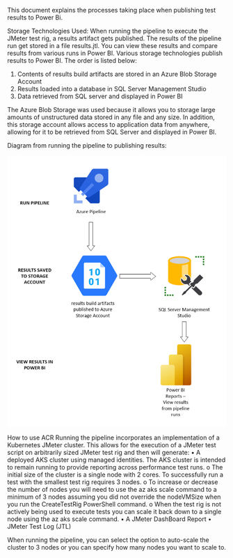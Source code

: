 This document explains the processes taking place when publishing test results to Power Bi.

Storage Technologies Used:
When running the pipeline to execute the JMeter test rig, a results artifact gets published. The results of the pipeline run get stored in a file results.jtl. You can view these results and compare results from various runs in Power BI. 
Various storage technologies publish results to Power BI. The order is listed below:  
1.	Contents of results build artifacts are stored in an Azure Blob Storage Account
2.	Results loaded into a database in SQL Server Management Studio
3.	Data retrieved from SQL server and displayed in Power BI
 
The Azure Blob Storage was used because it allows you to storage large amounts of unstructured data stored in any file and any size. In addition, this storage account allows access to application data from anywhere, allowing for it to be retrieved from SQL Server and displayed in Power BI. 

Diagram from running the pipeline to publishing results:

![](storage_technologies.png)

How to use ACR
Running the pipeline incorporates an implementation of a Kubernetes JMeter cluster. This allows for the execution of a JMeter test script on arbitrarily sized JMeter test rig and then will generate:
•	A deployed AKS cluster using managed identities. The AKS cluster is intended to remain running to provide reporting across performance test runs.
o	The initial size of the cluster is a single node with 2 cores. To successfully run a test with the smallest test rig requires 3 nodes.
o	To increase or decrease the number of nodes you will need to use the az aks scale command to a minimum of 3 nodes assuming you did not override the nodeVMSize when you run the CreateTestRig PowerShell command.
o	When the test rig is not actively being used to execute tests you can scale it back down to a single node using the az aks scale command.
•	A JMeter DashBoard Report
•	JMeter Test Log (JTL)

When running the pipeline, you can select the option to auto-scale the cluster to 3 nodes or you can specify how many nodes you want to scale to. 
